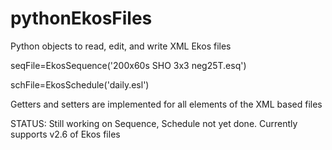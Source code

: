 # pythonEkosFiles
Python objects to read, edit, and write XML Ekos files

seqFile=EkosSequence('200x60s SHO 3x3 neg25T.esq')

schFile=EkosSchedule('daily.esl')

Getters and setters are implemented for all elements of the XML based files

STATUS: Still working on Sequence, Schedule not yet done. Currently supports v2.6 of Ekos files
